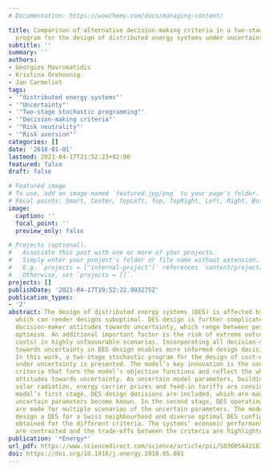 ```yaml
---
# Documentation: https://wowchemy.com/docs/managing-content/

title: Comparison of alternative decision-making criteria in a two-stage stochastic
  program for the design of distributed energy systems under uncertainty
subtitle: ''
summary: ''
authors:
- Georgios Mavromatidis
- Kristina Orehounig
- Jan Carmeliet
tags:
- '"distributed energy systems"'
- '"Uncertainty"'
- '"Two-stage stochastic programming"'
- '"Decision-making criteria"'
- '"Risk neutrality"'
- '"Risk aversion"'
categories: []
date: '2018-01-01'
lastmod: 2021-04-17T21:52:23+02:00
featured: false
draft: false

# Featured image
# To use, add an image named `featured.jpg/png` to your page's folder.
# Focal points: Smart, Center, TopLeft, Top, TopRight, Left, Right, BottomLeft, Bottom, BottomRight.
image:
  caption: ''
  focal_point: ''
  preview_only: false

# Projects (optional).
#   Associate this post with one or more of your projects.
#   Simply enter your project's folder or file name without extension.
#   E.g. `projects = ["internal-project"]` references `content/project/deep-learning/index.md`.
#   Otherwise, set `projects = []`.
projects: []
publishDate: '2021-04-17T19:52:22.993275Z'
publication_types:
- '2'
abstract: The design of distributed energy systems (DES) is affected by uncertainty,
  which can render designs suboptimal. DES design is further complicated by the various
  decision-maker attitudes towards uncertainty, which range between pessimism and
  optimism. An additional important factor is the risk of extreme outcomes (e.g. high
  costs) in highly unfavourable scenarios. Incorporating all decision-maker attitudes
  towards uncertainty in DES design enables more informed design decisions under uncertainty.
  In this work, a two-stage stochastic program for the design of cost-optimal DES
  under uncertainty is presented. The model’s key innovation is the use of multiple
  criteria that form the model’s objective functions and reflect the whole range of
  attitudes towards uncertainty. As uncertain model parameters, building energy demands,
  solar radiation, energy carrier prices and feed-in tariffs are considered. In the
  model’s first stage, DES design decisions are included, which are made before the
  uncertain parameters become known. In the second stage, DES operating decisions
  are made for multiple scenarios of the uncertain parameters. The model is used to
  design a DES for a Swiss neighbourhood and diverse optimal DES configurations are
  obtained for the different criteria. The systems’ economic performance and characteristics
  are contrasted and the trade-offs between the criteria are highlighted.
publication: '*Energy*'
url_pdf: https://www.sciencedirect.com/science/article/pii/S0360544218309010
doi: https://doi.org/10.1016/j.energy.2018.05.081
---
```

